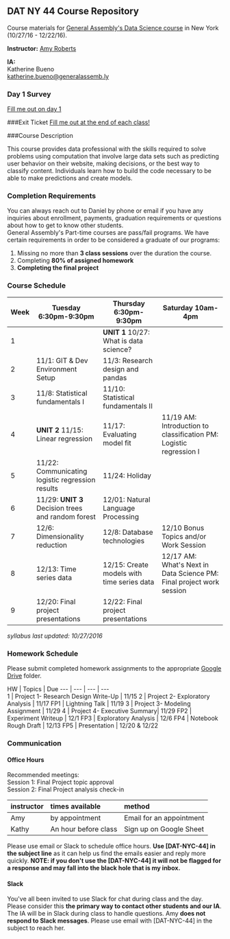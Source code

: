 
## DAT NY 44 Course Repository

Course materials for [General Assembly's Data Science course](https://generalassemb.ly/education/data-science/new-york) in New York (10/27/16 - 12/22/16).



**Instructor:** [Amy Roberts](https://generalassemb.ly/instructors/amy-roberts/6290)

**IA:**  
Katherine Bueno  
katherine.bueno@generalassemb.ly 

### Day 1 Survey  
[Fill me out on day 1](https://mobilega.typeform.com/to/DbXlOu?course_name=data-science&campus=new-york-city&start_date=10-27-2016&github=yes&location=us&core_id=27645)

###Exit Ticket
[Fill me out at the end of each class!](https://docs.google.com/forms/d/e/1FAIpQLSfHwacVmKl2jrtkPuzJiCe4xVMLd7IXirbWDy-7QHVnQxfnHQ/viewform?c=0&w=1)

###Course Description

This course provides data professional with the skills required
to solve problems using computation that involve large data
sets such as predicting user behavior on their website, making
decisions, or the best way to classify content. Individuals learn
how to build the code necessary to be able to make predictions
and create models.


### Completion Requirements

You can always reach out to Daniel by phone or email if you have any inquiries about enrollment, payments, graduation requirements or questions about how to get to know other students.  
General Assembly's Part-time courses are pass/fail programs.  We have certain requirements in order to be considered a graduate of our programs:

1. Missing no more than **3 class sessions** over the duration the course.
2. Completing **80% of assigned homework**
3. **Completing the final project**

### Course Schedule 


Week | Tuesday 6:30pm-9:30pm | Thursday 6:30pm-9:30pm | Saturday 10am-4pm
--- | --- | --- | ---
 1 |  | **UNIT 1** 10/27: What is data science? | |
 2 | 11/1: GIT & Dev Environment Setup | 11/3: Research design and pandas | |
 3 | 11/8: Statistical fundamentals I | 11/10: Statistical fundamentals II | |
 4 | **UNIT 2** 11/15:  Linear regression | 11/17: Evaluating model fit | 11/19 AM: Introduction to classification PM: Logistic regression I |
 5 | 11/22: Communicating logistic regression results  | 11/24: Holiday ||
 6 | 11/29: **UNIT 3** Decision trees and random forest |  12/01: Natural Language Processing | |
 7 |  12/6: Dimensionality reduction  | 12/8: Database technologies  | 12/10 Bonus Topics and/or Work Session
 8 | 12/13: Time series data | 12/15: Create models with time series data |12/17 AM: What's Next in Data Science PM: Final project work session
 9 | 12/20: Final project presentations  | 12/22: Final project presentations 


_syllabus last updated: 10/27/2016_

### Homework Schedule

Please submit completed homework assignments to the appropriate [Google Drive]() folder. 


HW | Topics |  Due 
--- | --- |  --- | ---  
1 | Project 1- Research Design Write-Up | 11/15
2 | Project 2- Exploratory Analysis | 11/17
FP1 | Lightning Talk | 11/19
3 | Project 3- Modeling Assignment | 11/29
4 | Project 4- Executive Summary| 11/29
FP2 | Experiment Writeup  | 12/1
FP3 | Exploratory Analysis  |  12/6
FP4 | Notebook Rough Draft  | 12/13
FP5 | Presentation | 12/20 & 12/22

### Communication

#### Office Hours

Recommended meetings:    
Session 1: Final Project topic approval  
Session 2: Final Project analysis check-in  


instructor | times available | method
:----------|:-------------------|:--
Amy     | by appointment | Email for an appointment
Kathy | An hour before class | Sign up on Google Sheet



Please use email or Slack to schedule office hours. **Use [DAT-NYC-44] in the subject line** as it can help us find the emails easier and reply more quickly. **NOTE: if you don't use the [DAT-NYC-44] it will not be flagged for a response and may fall into the black hole that is my inbox.** 

#### Slack

You've all been invited to use Slack for chat during class and the day. Please consider this **the primary way to contact other students and our IA**. The IA will be in Slack during class to handle questions. Amy **does not respond to Slack messages**. Please use email with [DAT-NYC-44] in the subject to reach her.
